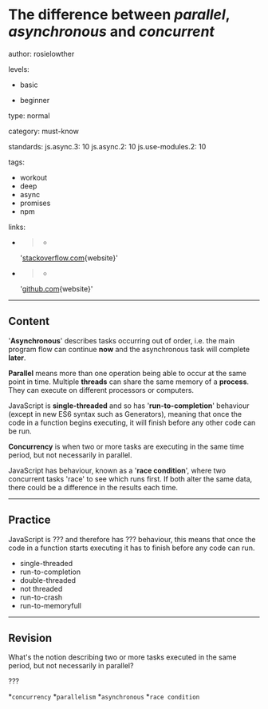 # The difference between _parallel_, _asynchronous_ and _concurrent_
author: rosielowther

levels:

  - basic

  - beginner

type: normal

category: must-know

standards:
  js.async.3: 10
  js.async.2: 10
  js.use-modules.2: 10

tags:
  - workout
  - deep
  - async
  - promises
  - npm


links:

  - >-
    '[stackoverflow.com](http://stackoverflow.com/questions/1050222/concurrency-vs-parallelism-what-is-the-difference#1050257){website}'

  - >-
    '[github.com](https://github.com/getify/You-Dont-Know-JS/blob/master/async%20&%20performance/ch1.md){website}'

---
## Content

'**Asynchronous**' describes tasks occurring out of order, i.e. the main program flow can continue **now** and the asynchronous task will complete **later**.

**Parallel** means more than one operation being able to occur at the same point in time. Multiple **threads** can share the same memory of a **process**. They can execute on different processors or computers.

JavaScript is **single-threaded** and so has '**run-to-completion**' behaviour (except in new ES6 syntax such as Generators), meaning that once the code in a function begins executing, it will finish before any other code can be run.

**Concurrency** is when two or more tasks are executing in the same time period, but not necessarily in parallel.

JavaScript has behaviour, known as a '**race condition**', where two concurrent tasks 'race' to see which runs first. If both alter the same data, there could be a difference in the results each time.

---
## Practice

JavaScript is ??? and therefore has ??? behaviour, this means that once the code in a function starts executing it has to finish before any code can run.

* single-threaded
* run-to-completion
* double-threaded
* not threaded
* run-to-crash
* run-to-memoryfull

---
## Revision

What's the notion describing two or more tasks executed in the same period, but not necessarily in parallel?

???

*`concurrency`
*`parallelism`
*`asynchronous`
*`race condition`
